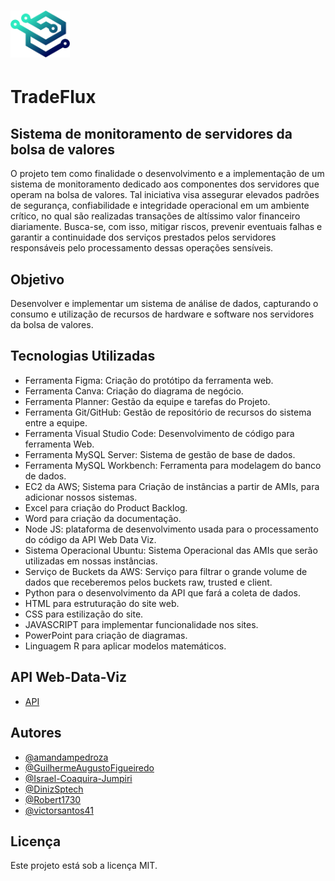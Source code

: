 
# <img src="public\assets\TRADEFLUX__2_cortado.png" width="95"> <h1> TradeFlux </h1>

## Sistema de monitoramento de servidores da bolsa de valores

O projeto tem como finalidade o desenvolvimento e a implementação de um sistema de monitoramento dedicado aos componentes dos servidores que operam na bolsa de valores.
Tal iniciativa visa assegurar elevados padrões de segurança, confiabilidade e integridade operacional em um ambiente crítico, no qual são realizadas transações de altíssimo valor financeiro diariamente.
Busca-se, com isso, mitigar riscos, prevenir eventuais falhas e garantir a continuidade dos serviços prestados pelos servidores responsáveis pelo processamento dessas operações sensíveis.

## Objetivo

Desenvolver e implementar um sistema de análise de dados, capturando o consumo e utilização de recursos de hardware e software nos servidores da bolsa de valores.

## Tecnologias Utilizadas

- Ferramenta Figma: Criação do protótipo da ferramenta web. 
- Ferramenta Canva: Criação do diagrama de negócio. 
- Ferramenta Planner: Gestão da equipe e tarefas do Projeto. 
- Ferramenta Git/GitHub: Gestão de repositório de recursos do sistema entre a equipe. 
- Ferramenta Visual Studio Code: Desenvolvimento de código para ferramenta Web. 
- Ferramenta MySQL Server: Sistema de gestão de base de dados. 
- Ferramenta MySQL Workbench: Ferramenta para modelagem do banco de dados. 
- EC2 da AWS; Sistema para Criação de instâncias a partir de AMIs, para adicionar nossos sistemas. 
- Excel para criação do Product Backlog. 
- Word para criação da documentação.  
- Node JS: plataforma de desenvolvimento usada para o processamento do código da API Web Data Viz. 
- Sistema Operacional Ubuntu: Sistema Operacional das AMIs que serão utilizadas em nossas instâncias. 
- Serviço de Buckets da AWS: Serviço para filtrar o grande volume de dados que receberemos pelos buckets raw, trusted e client. 
- Python para o desenvolvimento da API que fará a coleta de dados. 
- HTML para estruturação do site web. 
- CSS para estilização do site. 
- JAVASCRIPT para implementar funcionalidade nos sites. 
- PowerPoint para criação de diagramas. 
- Linguagem R para aplicar modelos matemáticos.  

## API Web-Data-Viz

- [API](https://github.com/BandTec/web-data-viz)


## Autores

- [@amandampedroza](https://github.com/amandampedroza)
- [@GuilhermeAugustoFigueiredo](https://github.com/GuilhermeAugustoFigueiredo)
- [@Israel-Coaquira-Jumpiri](https://github.com/Israel-Coaquira-Jumpiri)
- [@DinizSptech](https://github.com/DinizSptech)
- [@Robert1730](https://github.com/Robert1730)
- [@victorsantos41](https://github.com/victorsantos41)


## Licença

Este projeto está sob a licença MIT.
